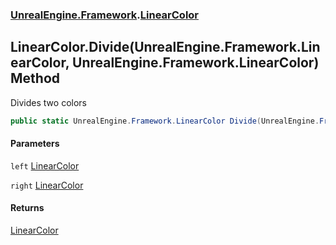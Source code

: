 ### [UnrealEngine.Framework](./UnrealEngine-Framework.md 'UnrealEngine.Framework').[LinearColor](./LinearColor.md 'UnrealEngine.Framework.LinearColor')
## LinearColor.Divide(UnrealEngine.Framework.LinearColor, UnrealEngine.Framework.LinearColor) Method
Divides two colors  
```csharp
public static UnrealEngine.Framework.LinearColor Divide(UnrealEngine.Framework.LinearColor left, UnrealEngine.Framework.LinearColor right);
```
#### Parameters
<a name='UnrealEngine-Framework-LinearColor-Divide(UnrealEngine-Framework-LinearColor_UnrealEngine-Framework-LinearColor)-left'></a>
`left` [LinearColor](./LinearColor.md 'UnrealEngine.Framework.LinearColor')  
  
<a name='UnrealEngine-Framework-LinearColor-Divide(UnrealEngine-Framework-LinearColor_UnrealEngine-Framework-LinearColor)-right'></a>
`right` [LinearColor](./LinearColor.md 'UnrealEngine.Framework.LinearColor')  
  
#### Returns
[LinearColor](./LinearColor.md 'UnrealEngine.Framework.LinearColor')  
